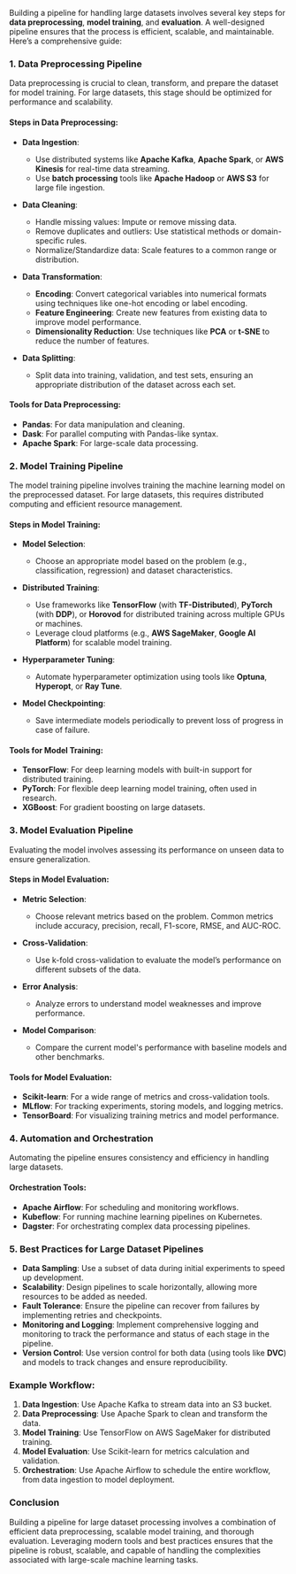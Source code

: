 Building a pipeline for handling large datasets involves several key steps for **data preprocessing**, **model training**, and **evaluation**. A well-designed pipeline ensures that the process is efficient, scalable, and maintainable. Here’s a comprehensive guide:

### **1. Data Preprocessing Pipeline**
Data preprocessing is crucial to clean, transform, and prepare the dataset for model training. For large datasets, this stage should be optimized for performance and scalability.

#### **Steps in Data Preprocessing**:
- **Data Ingestion**:
  - Use distributed systems like **Apache Kafka**, **Apache Spark**, or **AWS Kinesis** for real-time data streaming.
  - Use **batch processing** tools like **Apache Hadoop** or **AWS S3** for large file ingestion.

- **Data Cleaning**:
  - Handle missing values: Impute or remove missing data.
  - Remove duplicates and outliers: Use statistical methods or domain-specific rules.
  - Normalize/Standardize data: Scale features to a common range or distribution.

- **Data Transformation**:
  - **Encoding**: Convert categorical variables into numerical formats using techniques like one-hot encoding or label encoding.
  - **Feature Engineering**: Create new features from existing data to improve model performance.
  - **Dimensionality Reduction**: Use techniques like **PCA** or **t-SNE** to reduce the number of features.

- **Data Splitting**:
  - Split data into training, validation, and test sets, ensuring an appropriate distribution of the dataset across each set.

#### **Tools for Data Preprocessing**:
- **Pandas**: For data manipulation and cleaning.
- **Dask**: For parallel computing with Pandas-like syntax.
- **Apache Spark**: For large-scale data processing.

### **2. Model Training Pipeline**
The model training pipeline involves training the machine learning model on the preprocessed dataset. For large datasets, this requires distributed computing and efficient resource management.

#### **Steps in Model Training**:
- **Model Selection**:
  - Choose an appropriate model based on the problem (e.g., classification, regression) and dataset characteristics.

- **Distributed Training**:
  - Use frameworks like **TensorFlow** (with **TF-Distributed**), **PyTorch** (with **DDP**), or **Horovod** for distributed training across multiple GPUs or machines.
  - Leverage cloud platforms (e.g., **AWS SageMaker**, **Google AI Platform**) for scalable model training.

- **Hyperparameter Tuning**:
  - Automate hyperparameter optimization using tools like **Optuna**, **Hyperopt**, or **Ray Tune**.

- **Model Checkpointing**:
  - Save intermediate models periodically to prevent loss of progress in case of failure.

#### **Tools for Model Training**:
- **TensorFlow**: For deep learning models with built-in support for distributed training.
- **PyTorch**: For flexible deep learning model training, often used in research.
- **XGBoost**: For gradient boosting on large datasets.

### **3. Model Evaluation Pipeline**
Evaluating the model involves assessing its performance on unseen data to ensure generalization.

#### **Steps in Model Evaluation**:
- **Metric Selection**:
  - Choose relevant metrics based on the problem. Common metrics include accuracy, precision, recall, F1-score, RMSE, and AUC-ROC.

- **Cross-Validation**:
  - Use k-fold cross-validation to evaluate the model’s performance on different subsets of the data.

- **Error Analysis**:
  - Analyze errors to understand model weaknesses and improve performance.

- **Model Comparison**:
  - Compare the current model's performance with baseline models and other benchmarks.

#### **Tools for Model Evaluation**:
- **Scikit-learn**: For a wide range of metrics and cross-validation tools.
- **MLflow**: For tracking experiments, storing models, and logging metrics.
- **TensorBoard**: For visualizing training metrics and model performance.

### **4. Automation and Orchestration**
Automating the pipeline ensures consistency and efficiency in handling large datasets.

#### **Orchestration Tools**:
- **Apache Airflow**: For scheduling and monitoring workflows.
- **Kubeflow**: For running machine learning pipelines on Kubernetes.
- **Dagster**: For orchestrating complex data processing pipelines.

### **5. Best Practices for Large Dataset Pipelines**
- **Data Sampling**: Use a subset of data during initial experiments to speed up development.
- **Scalability**: Design pipelines to scale horizontally, allowing more resources to be added as needed.
- **Fault Tolerance**: Ensure the pipeline can recover from failures by implementing retries and checkpoints.
- **Monitoring and Logging**: Implement comprehensive logging and monitoring to track the performance and status of each stage in the pipeline.
- **Version Control**: Use version control for both data (using tools like **DVC**) and models to track changes and ensure reproducibility.

### **Example Workflow**:
1. **Data Ingestion**: Use Apache Kafka to stream data into an S3 bucket.
2. **Data Preprocessing**: Use Apache Spark to clean and transform the data.
3. **Model Training**: Use TensorFlow on AWS SageMaker for distributed training.
4. **Model Evaluation**: Use Scikit-learn for metrics calculation and validation.
5. **Orchestration**: Use Apache Airflow to schedule the entire workflow, from data ingestion to model deployment.

### **Conclusion**
Building a pipeline for large dataset processing involves a combination of efficient data preprocessing, scalable model training, and thorough evaluation. Leveraging modern tools and best practices ensures that the pipeline is robust, scalable, and capable of handling the complexities associated with large-scale machine learning tasks.